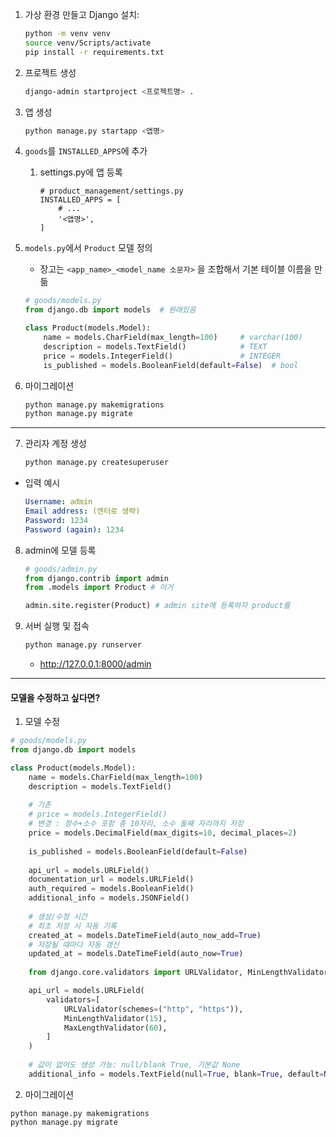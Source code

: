 1. 가상 환경 만들고 Django 설치: 

   ```bash
   python -m venv venv
   source venv/Scripts/activate
   pip install -r requirements.txt
   ```

2. 프로젝트 생성

   ```bash
   django-admin startproject <프로젝트명> .
   ```

3. 앱 생성

   ```bash
   python manage.py startapp <앱명>
   ```

4. `goods`를 `INSTALLED_APPS`에 추가

   1. settings.py에 앱 등록

      ```
      # product_management/settings.py
      INSTALLED_APPS = [
          # ...
          '<앱명>',
      ]
      ```

5. `models.py`에서 `Product` 모델 정의 

   - 장고는 `<app_name>_<model_name 소문자>` 을 조합해서 기본 테이블 이름을 만듦

   ```python
   # goods/models.py
   from django.db import models  # 원래있음
   
   class Product(models.Model):
       name = models.CharField(max_length=100)     # varchar(100)
       description = models.TextField()            # TEXT
       price = models.IntegerField()               # INTEGER
       is_published = models.BooleanField(default=False)  # bool
   ```

6. 마이그레이션

   ```bash
   python manage.py makemigrations
   python manage.py migrate
   ```

---

7. 관리자 계정 생성

   ```bash
   python manage.py createsuperuser 
   ```

 - 입력 예시

   ```yaml
   Username: admin
   Email address: (엔터로 생략)
   Password: 1234
   Password (again): 1234
   ```

8. admin에 모델 등록

   ```python
   # goods/admin.py
   from django.contrib import admin
   from .models import Product # 이거
   
   admin.site.register(Product) # admin site에 등록하자 product를
   ```

9. 서버 실행 및 접속

   ```bash
   python manage.py runserver
   ```

   - http://127.0.0.1:8000/admin



---

#### 모델을 수정하고 싶다면?

1) 모델 수정

```python
# goods/models.py
from django.db import models

class Product(models.Model):
    name = models.CharField(max_length=100)
    description = models.TextField()
    
    # 기존
    # price = models.IntegerField()
    # 변경 : 정수+소수 포함 총 10자리, 소수 둘째 자리까지 저장
    price = models.DecimalField(max_digits=10, decimal_places=2)
    
    is_published = models.BooleanField(default=False)
	
    api_url = models.URLField()
    documentation_url = models.URLField()
    auth_required = models.BooleanField()
    additional_info = models.JSONField()
    
    # 생성/수정 시간
    # 최초 저장 시 자동 기록
    created_at = models.DateTimeField(auto_now_add=True)
    # 저장될 때마다 자동 갱신
    updated_at = models.DateTimeField(auto_now=True)
    
    from django.core.validators import URLValidator, MinLengthValidator, MaxLengthValidator

    api_url = models.URLField(
        validators=[
            URLValidator(schemes=("http", "https")),
            MinLengthValidator(15),
            MaxLengthValidator(60),
        ]
    )
    
    # 값이 없어도 생성 가능: null/blank True, 기본값 None
    additional_info = models.TextField(null=True, blank=True, default=None)
```

2) 마이그레이션

```
python manage.py makemigrations
python manage.py migrate
```



